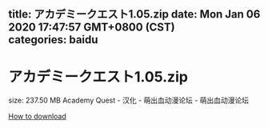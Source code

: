 
title: アカデミークエスト1.05.zip
date: Mon Jan 06 2020 17:47:57 GMT+0800 (CST)    
categories: baidu
---

# アカデミークエスト1.05.zip
size: 237.50 MB
 Academy Quest - 汉化 - 萌出血动漫论坛 - 萌出血动漫论坛
 

[How to download](https://bpcam.bemobtrk.com/go/2ceec3aa-1ca2-46d6-b9ff-aaa5c184517c?jno=5274)